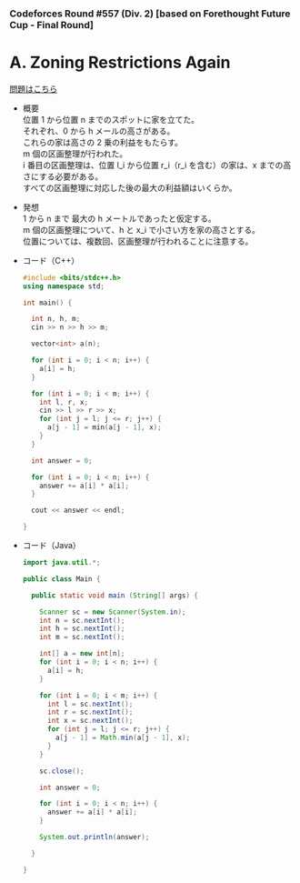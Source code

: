 ### Codeforces Round #557 (Div. 2) [based on Forethought Future Cup - Final Round]

# A. Zoning Restrictions Again

  [問題はこちら](https://codeforces.com/problemset/problem/1162/A)
  
- 概要<br>
  位置 1 から位置 n までのスポットに家を立てた。<br>
  それぞれ、0 から h メールの高さがある。<br>
  これらの家は高さの 2 乗の利益をもたらす。<br>
  m 個の区画整理が行われた。<br>
  i 番目の区画整理は、位置 l_i から位置 r_i（r_i を含む）の家は、x までの高さにする必要がある。<br>
  すべての区画整理に対応した後の最大の利益額はいくらか。
  
  
- 発想<br>
  1 から n まで 最大の h メートルであったと仮定する。<br>
  m 個の区画整理について、h と x_i で小さい方を家の高さとする。<br>
  位置については、複数回、区画整理が行われることに注意する。
  
  
- コード（C++）

  ```cpp
  #include <bits/stdc++.h>
  using namespace std;

  int main() {

    int n, h, m;
    cin >> n >> h >> m;

    vector<int> a(n);

    for (int i = 0; i < n; i++) {
      a[i] = h;
    }

    for (int i = 0; i < m; i++) {
      int l, r, x;
      cin >> l >> r >> x;
      for (int j = l; j <= r; j++) {
        a[j - 1] = min(a[j - 1], x);
      }
    }

    int answer = 0;

    for (int i = 0; i < n; i++) {
      answer += a[i] * a[i];
    }

    cout << answer << endl;

  }
  ```
  
- コード（Java）

  ```java
  import java.util.*;

  public class Main {

    public static void main (String[] args) {

      Scanner sc = new Scanner(System.in);
      int n = sc.nextInt();
      int h = sc.nextInt();
      int m = sc.nextInt();

      int[] a = new int[n];
      for (int i = 0; i < n; i++) {
        a[i] = h;
      }

      for (int i = 0; i < m; i++) {
        int l = sc.nextInt();
        int r = sc.nextInt();
        int x = sc.nextInt();
        for (int j = l; j <= r; j++) {
          a[j - 1] = Math.min(a[j - 1], x);
        }
      }

      sc.close();

      int answer = 0;

      for (int i = 0; i < n; i++) {
        answer += a[i] * a[i];
      }

      System.out.println(answer);

    }

  }
  ```
    